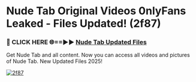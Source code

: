 # Nude Tab Original Videos 0nlyFans Leaked - Files Updated! (2f87)

<h3>🔴 CLICK HERE 🌐==►► <a href="https://tinyurl.com/y5r63du9" rel="nofollow">Nude Tab Updated Files</a></h3>

Get Nude Tab and all content. Now you can access all videos and pictures of Nude Tab. New Updated Files 2025!

[![2f87](https://i.imgur.com/UVo9nyh.gif)](https://tinyurl.com/y5r63du9)